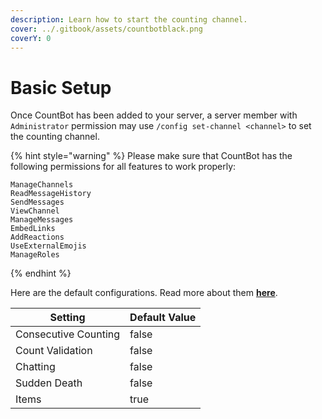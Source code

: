 ```yaml
---
description: Learn how to start the counting channel.
cover: ../.gitbook/assets/countbotblack.png
coverY: 0
---
```


# Basic Setup

Once CountBot has been added to your server, a server member with `Administrator` permission may use `/config set-channel <channel>` to set the counting channel.

{% hint style="warning" %}
Please make sure that CountBot has the following permissions for all features to work properly:

```
ManageChannels
ReadMessageHistory
SendMessages
ViewChannel
ManageMessages
EmbedLinks
AddReactions
UseExternalEmojis
ManageRoles
```
{% endhint %}

Here are the default configurations. Read more about them [**here**](advanced.md).

| Setting              | Default Value |
| -------------------- | ------------- |
| Consecutive Counting | false         |
| Count Validation     | false         |
| Chatting             | false         |
| Sudden Death         | false         |
| Items                | true          |
